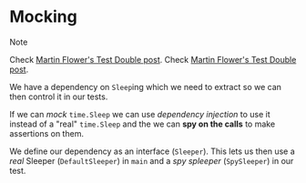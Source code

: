 # Mocking
> [!NOTE]
> Check <a target="_blank" href="https://martinfowler.com/bliki/TestDouble.html">Martin Flower's Test Double post</a>.
> Check [Martin Flower's Test Double post](https://martinfowler.com/bliki/TestDouble.html).

We have a dependency on `Sleep`ing which we need to extract so we can then control it in our tests.

If we can *mock* `time.Sleep` we can use *dependency injection* to use it instead of a "real" `time.Sleep` and the we can **spy on the calls** to make assertions on them.

We define our dependency as an interface (`Sleeper`). This lets us then use a *real* Sleeper (`DefaultSleeper`) in `main` and a *spy spleeper* (`SpySleeper`) in our test.

